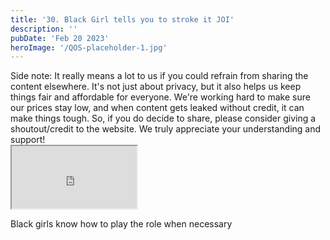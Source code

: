 ```yaml
---
title: '30. Black Girl tells you to stroke it JOI'
description: ''
pubDate: 'Feb 20 2023'
heroImage: '/QOS-placeholder-1.jpg'
---
```

<div class="video_paragraph_header"> Side note: It really means a lot to us if you could refrain from sharing the content elsewhere. It's not just about privacy, but it also helps us keep things fair and affordable for everyone. We're working hard to make sure our prices stay low, and when content gets leaked without credit, it can make things tough. So, if you do decide to share, please consider giving a shoutout/credit to the website. We truly appreciate your understanding and support!</div>

<iframe src="https://drive.google.com/file/d/1v3rErfxSID_kGb8cz0u-3LzZhV-nazMm/preview" width="200" height="100" allow="autoplay" allowfullscreen="allowfullscreen"></iframe>

Black girls know how to play the role when necessary
<br>
<br>
<!---<a class="read_more" href="https://drive.google.com/file/d/1v3rErfxSID_kGb8cz0u-3LzZhV-nazMm/view?usp=sharing">Download</a>--->
